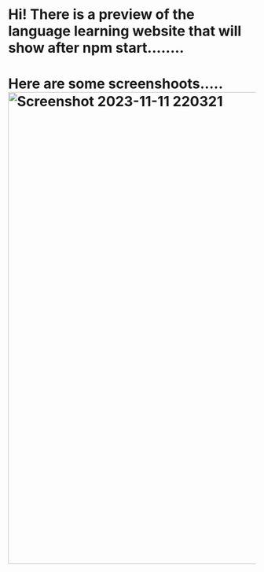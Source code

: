 # Hi! There is a preview of the language learning website that will show after npm start........
# Here are some screenshoots.....<img width="960" alt="Screenshot 2023-11-11 220321" src="https://github.com/vishal2005025/language_learning_platform/assets/146833908/ac1e17d8-58b3-4272-92f8-827d9963fddb">

